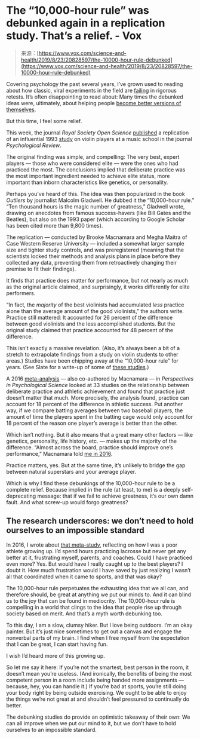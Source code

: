 <!--yml
category: 未分类
date: 2024-05-27 14:38:26
-->

# The “10,000-hour rule” was debunked again in a replication study. That’s a relief. - Vox

> 来源：[https://www.vox.com/science-and-health/2019/8/23/20828597/the-10000-hour-rule-debunked](https://www.vox.com/science-and-health/2019/8/23/20828597/the-10000-hour-rule-debunked)

Covering psychology the past several years, I’ve grown used to reading about how classic, viral experiments in the field are [failing](/science-and-health/2018/8/27/17761466/psychology-replication-crisis-nature-social-science) in rigorous retests. It’s often disappointing to read about: Many times the debunked ideas were, ultimately, about helping people [become better versions of themselves](https://www.sciencedaily.com/releases/2017/09/170911095932.htm).

But this time, I feel some relief.

This week, the journal *Royal Society Open Science* [published](https://royalsocietypublishing.org/doi/10.1098/rsos.190327) a replication of an influential 1993 [study](http://dx.doi.org/10.1037/0033-295X.100.3.363) on violin players at a music school in the journal *Psychological Review*.

The original finding was simple, and compelling: The very best, expert players — those who were considered elite — were the ones who had practiced the most. The conclusions implied that deliberate practice was the most important ingredient needed to achieve elite status, more important than inborn characteristics like genetics, or personality.

Perhaps you’ve heard of this. The idea was then popularized in the book *Outliers* by journalist Malcolm Gladwell. He dubbed it the “10,000-hour rule.” “Ten thousand hours is the magic number of greatness,” Gladwell wrote, drawing on anecdotes from famous success-havers (like Bill Gates and the Beatles), but also on the 1993 paper (which according to Google Scholar has been cited more than 9,800 times).

The replication — conducted by Brooke Macnamara and Megha Maitra of Case Western Reserve University — included a somewhat larger sample size and tighter study controls, and was preregistered (meaning that the scientists locked their methods and analysis plans in place before they collected any data, preventing them from retroactively changing their premise to fit their findings).

It finds that practice does matter for performance, but not nearly as much as the original article claimed, and surprisingly, it works differently for elite performers.

“In fact, the *majority* of the best violinists had accumulated *less* practice alone than the average amount of the good violinists,” the authors write. Practice still mattered: It accounted for 26 percent of the difference between good violinists and the less accomplished students. But the original study claimed that practice accounted for 48 percent of the difference.

This isn’t exactly a massive revelation. (Also, it’s always been a bit of a stretch to extrapolate findings from a study on violin students to other areas.) Studies have been chipping away at the “10,000-hour rule” for years. (See Slate for a write-up of some of [these studies](https://slate.com/technology/2014/09/malcolm-gladwells-10000-hour-rule-for-deliberate-practice-is-wrong-genes-for-music-iq-drawing-ability-and-other-skills.html).)

A 2016 [meta-analysis](http://pps.sagepub.com/content/11/3/333.abstract) — also co-authored by Macnamara — in *Perspectives in Psychological Science* looked at 33 studies on the relationship between deliberate practice and athletic achievement and found that practice just doesn’t matter that much. More precisely, the analysis found, practice can account for 18 percent of the difference in athletic success. Put another way, if we compare batting averages between two baseball players, the amount of time the players spent in the batting cage would only account for 18 percent of the reason one player’s average is better than the other.

Which isn’t nothing. But it also means that a great many other factors — like genetics, personality, life history, etc. — makes up the majority of the difference. “Almost across the board, practice should improve one’s performance,” Macnamara told [me in 2016](/2016/5/30/11767704/practice-doesnt-make-perfect).

Practice matters, yes. But at the same time, it’s unlikely to bridge the gap between natural superstars and your average player.

Which is why I find these debunkings of the 10,000-hour rule to be a complete relief. Because implied in the rule (at least, to me) is a deeply self-deprecating message: that if we fail to achieve greatness, it’s our own damn fault. And what screw-up would forgo greatness?

## The research underscores: we don’t need to hold ourselves to an impossible standard

In 2016, I wrote about [that meta-study](/2016/5/30/11767704/practice-doesnt-make-perfect), reflecting on how I was a poor athlete growing up. I’d spend hours practicing lacrosse but never get any better at it, frustrating myself, parents, and coaches. Could I have practiced even more? Yes. But would have I really caught up to the best players? I doubt it. How much frustration would I have saved by just realizing I wasn’t all that coordinated when it came to sports, and that was okay?

The 10,000-hour rule perpetuates the exhausting idea that we all can, and therefore should, be great at anything we put our minds to. And it can blind us to the joy that can be found in mediocrity. The 10,000-hour rule is compelling in a world that clings to the idea that people rise up through society based on merit. And that’s a myth worth debunking too.

To this day, I am a slow, clumsy hiker. But I love being outdoors. I’m an okay painter. But it’s just nice sometimes to get out a canvas and engage the nonverbal parts of my brain. I find when I free myself from the expectation that I can be great, I can start having fun.

I wish I’d heard more of this growing up.

So let me say it here: If you’re not the smartest, best person in the room, it doesn’t mean you’re useless. (And ironically, the benefits of being the most competent person in a room include being handed more assignments — because, hey, you can handle it.) If you’re bad at sports, you’re still doing your body right by being outside exercising. We ought to be able to enjoy the things we’re not great at and shouldn’t feel pressured to continually do better.

The debunking studies do provide an optimistic takeaway of their own: We can all improve when we put our mind to it, but we don’t have to hold ourselves to an impossible standard.